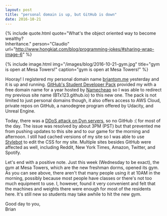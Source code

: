 ```yaml
---
layout: post
title: "personal domain is up, but GitHub is down"
date: 2016-10-21
---
```


{% include quote.html
    quote="What's the object oriented way to become wealthy?<br>Inheritance."
    person="Claudio"
    url="http://www.hongkiat.com/blog/programming-jokes/#sharing-wrap-image-6" %}

{% include image.html
    img="/images/blog/2016-10-21-gym.jpg"
    title="gym is open at Mesa Towers!"
    caption="gym is open at Mesa Towers!" %}

Hooray! I registered my personal domain name [briantom.me](http://briantom.me/) yesterday and it is up and running. [GitHub's Student Developer Pack](https://education.github.com/pack) provided my with a free domain name for a year hosted by [Namecheap](https://www.namecheap.com/) so I was able to redirect my previous site name (BTx123.github.io) to this new one. The pack is not limited to just personal domains though, it also offers access to AWS Cloud, private repos on GitHub, a nanodegree program offered by Udacity, and Unreal Engine.

Today, there was a [DDoS attack on Dyn servers](https://www.dynstatus.com/incidents/nlr4yrr162t8), so no GitHub :( for most of the day. The issue was resolved by about 3PM (PST) but that prevented me from pushing updates to this site and to our game for the morning and afternoon. I still had cached versions of my site so I was able to use [Stylebot](http://stylebot.me/about) to edit the CSS for my site. Multiple sites besides GitHub were affected as well, including Reddit, New York Times, Amazon, Twitter, and Spotify.

Let's end with a positive note. Just this week (Wednesday to be exact), the gym at Mesa Towers, which are the new freshman dorms, opened its gym. As you can see above, there aren't that many people using it at 10AM in the morning, possibly because most people have classes or there's not too much equipment to use. I, however, found it very convenient and felt that the machines and weights there were enough for most of the residents here. It's still new so students may take awhile to hit the new gym.

Good day to you,<br>
Brian
